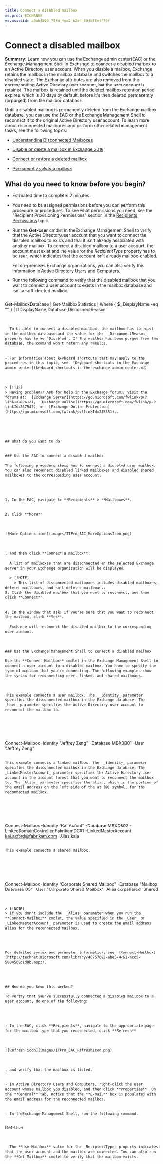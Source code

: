 ```yaml
---
title: Connect a disabled mailbox
ms.prod: EXCHANGE
ms.assetid: a8abd399-75fd-4ee2-b2e4-634b55e4f79f
---
```



# Connect a disabled mailbox
 **Summary**: Learn how you can use the Exchange admin center(EAC) or the Exchange Management Shell in Exchange to connect a disabled mailbox to an Active Directory user account.
 When you disable a mailbox, Exchange retains the mailbox in the mailbox database and switches the mailbox to a disabled state. The Exchange attributes are also removed from the corresponding Active Directory user account, but the user account is retained. The mailbox is retained until the deleted mailbox retention period expires, which is 30 days by default, before it's then deleted permanently (orpurged) from the mailbox database.
  
    
    

Until a disabled mailbox is permanently deleted from the Exchange mailbox database, you can use the EAC or the Exchange Management Shell to reconnect it to the original Active Directory user account.
To learn more about disconnected mailboxes and perform other related management tasks, see the following topics:
  
    
    


-  [Understanding Disconnected Mailboxes](http://technet.microsoft.com/library/508ebe2b-387d-4867-bdb0-028ef351ce56.aspx)
    
  
-  [Disable or delete a mailbox in Exchange 2016](disable-or-delete-a-mailbox-in-exchange-2016.md)
    
  
-  [Connect or restore a deleted mailbox](connect-or-restore-a-deleted-mailbox.md)
    
  
-  [Permanently delete a mailbox](permanently-delete-a-mailbox.md)
    
  

## What do you need to know before you begin?


- Estimated time to complete: 2 minutes.
    
  
- You need to be assigned permissions before you can perform this procedure or procedures. To see what permissions you need, see the "Recipient Provisioning Permissions" section in the  [Recipients Permissions](recipients-permissions.md) topic.
    
  
- Run the **Get-User** cmdlet in theExchange Management Shell to verify that the Active Directoryuser account that you want to connect the disabled mailbox to exists and that it isn't already associated with another mailbox. To connect a disabled mailbox to a user account, the account must exist and the value for the _RecipientType_ property has to be `User`, which indicates that the account isn't already mailbox-enabled.
    
    For on-premises Exchange organizations, you can also verify this information in Active Directory Users and Computers.
    
  
- Run the following command to verify that the disabled mailbox that you want to connect a user account to exists in the mailbox database and isn't a soft-deleted mailbox.
    
  ```
  
Get-MailboxDatabase | Get-MailboxStatistics | Where { $_.DisplayName -eq "<display name>" } | fl DisplayName,Database,DisconnectReason
  ```


    To be able to connect a disabled mailbox, the mailbox has to exist in the mailbox database and the value for the  _DisconnectReason_ property has to be `Disabled`. If the mailbox has been purged from the database, the command won't return any results.
    
  
- For information about keyboard shortcuts that may apply to the procedures in this topic, see  [Keyboard shortcuts in the Exchange admin center](keyboard-shortcuts-in-the-exchange-admin-center.md).
    
  

> [!TIP]
> Having problems? Ask for help in the Exchange forums. Visit the forums at:  [Exchange Server](https://go.microsoft.com/fwlink/p/?linkId=60612),  [Exchange Online](https://go.microsoft.com/fwlink/p/?linkId=267542), or  [Exchange Online Protection](https://go.microsoft.com/fwlink/p/?linkId=285351).. 
  
    
    


## What do you want to do?


### Use the EAC to connect a disabled mailbox

The following procedure shows how to connect a disabled user mailbox. You can also reconnect disabled linked mailboxes and disabled shared mailboxes to the corresponding user account.
  
    
    

1. In the EAC, navigate to **Recipients** > **Mailboxes**.
    
  
2. Click **More**
  
    
    
![More Options icon](images/ITPro_EAC_MoreOptionsIcon.png)
  
    
    
, and then click **Connect a mailbox**.
    
    A list of mailboxes that are disconnected on the selected Exchange server in your Exchange organization will be displayed.
    
    > [!NOTE]
      > This list of disconnected mailboxes includes disabled mailboxes, deleted mailboxes, and soft-deleted mailboxes. 
3. Click the disabled mailbox that you want to reconnect, and then click **Connect**.
    
  
4. In the window that asks if you're sure that you want to reconnect the mailbox, click **Yes**.
    
    Exchange will reconnect the disabled mailbox to the corresponding user account. 
    
  

### Use the Exchange Management Shell to connect a disabled mailbox

Use the **Connect-Mailbox** cmdlet in the Exchange Management Shell to connect a user account to a disabled mailbox. You have to specify the type of mailbox that you're connecting. The following examples show the syntax for reconnecting user, linked, and shared mailboxes.
  
    
    
This example connects a user mailbox. The  _Identity_ parameter specifies the disconnected mailbox in the Exchange database. The _User_ parameter specifies the Active Directory user account to reconnect the mailbox to.
  
    
    



```
Connect-Mailbox -Identity "Jeffrey Zeng" -Database MBXDB01 -User "Jeffrey Zeng"
```

This example connects a linked mailbox. The  _Identity_ parameter specifies the disconnected mailbox in the Exchange database. The _LinkedMasterAccount_ parameter specifies the Active Directory user account in the account forest that you want to reconnect the mailbox to. The _Alias_ parameter specifies the alias, which is the portion of the email address on the left side of the at (@) symbol, for the reconnected mailbox.
  
    
    



```
Connect-Mailbox -Identity "Kai Axford" -Database MBXDB02 -LinkedDomainController FabrikamDC01 -LinkedMasterAccount kai.axford@fabrikam.com -Alias kaia
```

This example connects a shared mailbox.
  
    
    



```
Connect-Mailbox -Identity "Corporate Shared Mailbox" -Database "Mailbox Database 03" -User "Corporate Shared Mailbox" -Alias corpshared -Shared
```


> [!NOTE]
> If you don't include the  _Alias_ parameter when you run the **Connect-Mailbox** cmdlet, the value specified in the _User_ or _LinkedMasterAccount_ parameter is used to create the email address alias for the reconnected mailbox.
  
    
    

For detailed syntax and parameter information, see  [Connect-Mailbox](http://technet.microsoft.com/library/48757062-abe5-4c61-acc5-5884569c1d8b.aspx).
  
    
    

## How do you know this worked?

To verify that you've successfully connected a disabled mailbox to a user account, do one of the following:
  
    
    

- In the EAC, click **Recipients**, navigate to the appropriate page for the mailbox type that you reconnected, click **Refresh**
  
    
    
![Refresh icon](images/ITPro_EAC_RefreshIcon.png)
  
    
    
, and verify that the mailbox is listed. 
    
  
- In Active Directory Users and Computers, right-click the user account whose mailbox you disabled, and then click **Properties**. On the **General** tab, notice that the **E-mail** box is populated with the email address for the reconnected mailbox.
    
  
- In theExchange Management Shell, run the following command.
    
  ```
  Get-User <identity>
  ```


    The **UserMailbox** value for the _RecipientType_ property indicates that the user account and the mailbox are connected. You can also run the **Get-Mailbox** cmdlet to verify that the mailbox exists.
    
  

